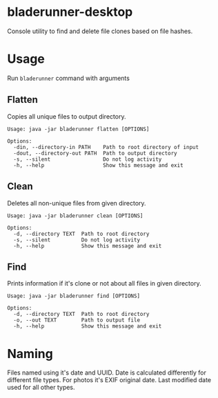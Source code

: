 # bladerunner-desktop

Console utility to find and delete file clones based on file hashes.

# Usage
Run `bladerunner` command with arguments

## Flatten
Copies all unique files to output directory.
```shell script
Usage: java -jar bladerunner flatten [OPTIONS]

Options:
  -din, --directory-in PATH    Path to root directory of input
  -dout, --directory-out PATH  Path to output directory
  -s, --silent                 Do not log activity
  -h, --help                   Show this message and exit
```

## Clean
Deletes all non-unique files from given directory.
```shell script
Usage: java -jar bladerunner clean [OPTIONS]

Options:
  -d, --directory TEXT  Path to root directory
  -s, --silent          Do not log activity
  -h, --help            Show this message and exit
```

## Find
Prints information if it's clone or not about all files in given directory.
```shell script
Usage: java -jar bladerunner find [OPTIONS]

Options:
  -d, --directory TEXT  Path to root directory
  -o, --out TEXT        Path to output file
  -h, --help            Show this message and exit
```

# Naming
Files named using it's date and UUID. Date is calculated differently for different file types. For photos it's EXIF original date. Last modified date used for all other types.

